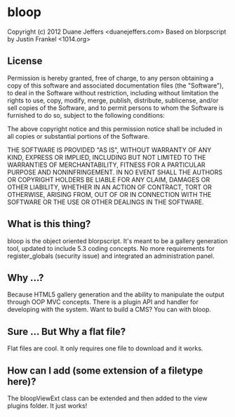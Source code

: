 bloop
=====

Copyright (c) 2012 Duane Jeffers <duanejeffers.com>
Based on blorpscript by Justin Frankel <1014.org>

License
----
Permission is hereby granted, free of charge, to any person obtaining a copy of this software and associated documentation files (the "Software"), to deal in the Software without restriction, including without limitation the rights to use, copy, modify, merge, publish, distribute, sublicense, and/or sell copies of the Software, and to permit persons to whom the Software is furnished to do so, subject to the following conditions:

The above copyright notice and this permission notice shall be included in all copies or substantial portions of the Software.

THE SOFTWARE IS PROVIDED "AS IS", WITHOUT WARRANTY OF ANY KIND, EXPRESS OR IMPLIED, INCLUDING BUT NOT LIMITED TO THE WARRANTIES OF MERCHANTABILITY, FITNESS FOR A PARTICULAR PURPOSE AND NONINFRINGEMENT. IN NO EVENT SHALL THE AUTHORS OR COPYRIGHT HOLDERS BE LIABLE FOR ANY CLAIM, DAMAGES OR OTHER LIABILITY, WHETHER IN AN ACTION OF CONTRACT, TORT OR OTHERWISE, ARISING FROM, OUT OF OR IN CONNECTION WITH THE SOFTWARE OR THE USE OR OTHER DEALINGS IN THE SOFTWARE.

What is this thing?
----
bloop is the object oriented blorpscript. It's meant to be a gallery generation tool, updated to include 5.3 coding concepts. No more requirements for register_globals (security issue) and integrated an administration panel.

Why ...?
----
Because HTML5 gallery generation and the ability to manipulate the output through OOP MVC concepts. There is a plugin API and handler for developing with the system. Want to build a CMS? You can with bloop.

Sure ... But Why a flat file?
----
Flat files are cool. It only requires one file to download and it works.

How can I add (some extension of a filetype here)?
----
The bloopViewExt class can be extended and then added to the view plugins folder. It just works!